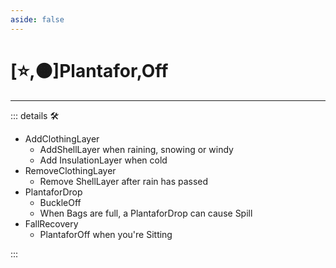 ```yaml
---
aside: false
---
```

# [⭐,🟠]<labor>Plantafor</labor>,<motor>Off</motor>

---

<!-- =================================================== -->
<!-- =================================================== -->
<!-- =================================================== -->
<!-- =================================================== -->
<!-- =================================================== -->
::: details 🛠

- AddClothingLayer
    - AddShellLayer when raining, snowing or windy
    - Add InsulationLayer when cold
- RemoveClothingLayer
    - Remove ShellLayer after rain has passed
- PlantaforDrop
    - BuckleOff
    - When Bags are full, a PlantaforDrop can cause Spill
- FallRecovery
    - PlantaforOff when you're Sitting

:::
